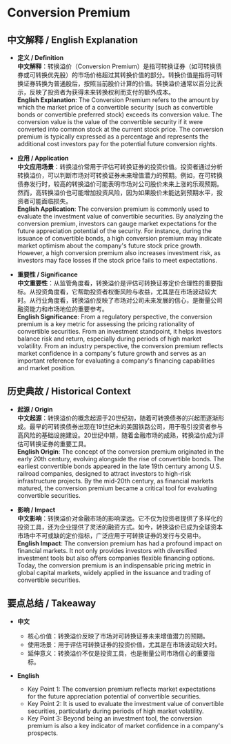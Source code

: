 # Conversion Premium

## 中文解释 / English Explanation

* **定义 / Definition**  
  **中文解释**：转换溢价（Conversion Premium）是指可转换证券（如可转换债券或可转换优先股）的市场价格超过其转换价值的部分。转换价值是指将可转换证券转换为普通股后，按照当前股价计算的价值。转换溢价通常以百分比表示，反映了投资者为获得未来转换权利而支付的额外成本。  
  **English Explanation**: The Conversion Premium refers to the amount by which the market price of a convertible security (such as convertible bonds or convertible preferred stock) exceeds its conversion value. The conversion value is the value of the convertible security if it were converted into common stock at the current stock price. The conversion premium is typically expressed as a percentage and represents the additional cost investors pay for the potential future conversion rights.

* **应用 / Application**  
  **中文应用场景**：转换溢价常用于评估可转换证券的投资价值。投资者通过分析转换溢价，可以判断市场对可转换证券未来增值潜力的预期。例如，在可转换债券发行时，较高的转换溢价可能表明市场对公司股价未来上涨的乐观预期。然而，高转换溢价也可能增加投资风险，因为如果股价未能达到预期水平，投资者可能面临损失。  
  **English Application**: The conversion premium is commonly used to evaluate the investment value of convertible securities. By analyzing the conversion premium, investors can gauge market expectations for the future appreciation potential of the security. For instance, during the issuance of convertible bonds, a high conversion premium may indicate market optimism about the company's future stock price growth. However, a high conversion premium also increases investment risk, as investors may face losses if the stock price fails to meet expectations.

* **重要性 / Significance**  
  **中文重要性**：从监管角度看，转换溢价是评估可转换证券定价合理性的重要指标。从投资角度看，它帮助投资者权衡风险与收益，尤其是在市场波动较大时。从行业角度看，转换溢价反映了市场对公司未来发展的信心，是衡量公司融资能力和市场地位的重要参考。  
  **English Significance**: From a regulatory perspective, the conversion premium is a key metric for assessing the pricing rationality of convertible securities. From an investment standpoint, it helps investors balance risk and return, especially during periods of high market volatility. From an industry perspective, the conversion premium reflects market confidence in a company's future growth and serves as an important reference for evaluating a company's financing capabilities and market position.

## 历史典故 / Historical Context

* **起源 / Origin**  
  **中文起源**：转换溢价的概念起源于20世纪初，随着可转换债券的兴起而逐渐形成。最早的可转换债券出现在19世纪末的美国铁路公司，用于吸引投资者参与高风险的基础设施建设。20世纪中期，随着金融市场的成熟，转换溢价成为评估可转换证券的重要工具。  
  **English Origin**: The concept of the conversion premium originated in the early 20th century, evolving alongside the rise of convertible bonds. The earliest convertible bonds appeared in the late 19th century among U.S. railroad companies, designed to attract investors to high-risk infrastructure projects. By the mid-20th century, as financial markets matured, the conversion premium became a critical tool for evaluating convertible securities.

* **影响 / Impact**  
  **中文影响**：转换溢价对金融市场的影响深远。它不仅为投资者提供了多样化的投资工具，还为企业提供了灵活的融资方式。如今，转换溢价已成为全球资本市场中不可或缺的定价指标，广泛应用于可转换证券的发行与交易中。  
  **English Impact**: The conversion premium has had a profound impact on financial markets. It not only provides investors with diversified investment tools but also offers companies flexible financing options. Today, the conversion premium is an indispensable pricing metric in global capital markets, widely applied in the issuance and trading of convertible securities.

## 要点总结 / Takeaway

* **中文**  
  - 核心价值：转换溢价反映了市场对可转换证券未来增值潜力的预期。  
  - 使用场景：用于评估可转换证券的投资价值，尤其是在市场波动较大时。  
  - 延伸意义：转换溢价不仅是投资工具，也是衡量公司市场信心的重要指标。

* **English**  
  - Key Point 1: The conversion premium reflects market expectations for the future appreciation potential of convertible securities.  
  - Key Point 2: It is used to evaluate the investment value of convertible securities, particularly during periods of high market volatility.  
  - Key Point 3: Beyond being an investment tool, the conversion premium is also a key indicator of market confidence in a company's prospects.